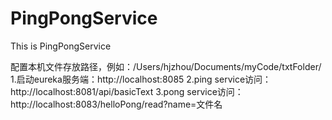# PingPongService
This is PingPongService


配置本机文件存放路径，例如：/Users/hjzhou/Documents/myCode/txtFolder/
1.启动eureka服务端：http://localhost:8085
2.ping service访问：http://localhost:8081/api/basicText
3.pong service访问：http://localhost:8083/helloPong/read?name=文件名
